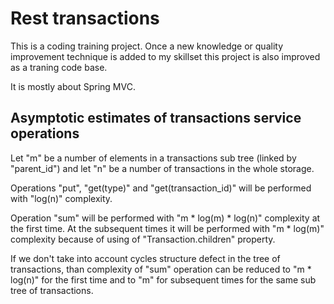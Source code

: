 # Rest transactions

This is a coding training project. Once a new knowledge or quality improvement technique is added to my skillset
this project is also improved as a traning code base.

It is mostly about Spring MVC.

## Asymptotic estimates of transactions service operations

Let "m" be a number of elements in a transactions sub tree (linked by "parent_id")
and let "n" be a number of transactions in the whole storage.

Operations "put", "get(type)" and "get(transaction_id)" will be performed with "log(n)" complexity.

Operation "sum" will be performed with "m * log(m) * log(n)" complexity at the first time.
At the subsequent times it will be performed with "m * log(m)" complexity because of using of "Transaction.children" property.

If we don't take into account cycles structure defect in the tree of transactions, than complexity of "sum" operation can be reduced to "m * log(n)" for the first time and to "m" for subsequent times for the same sub tree of transactions.
